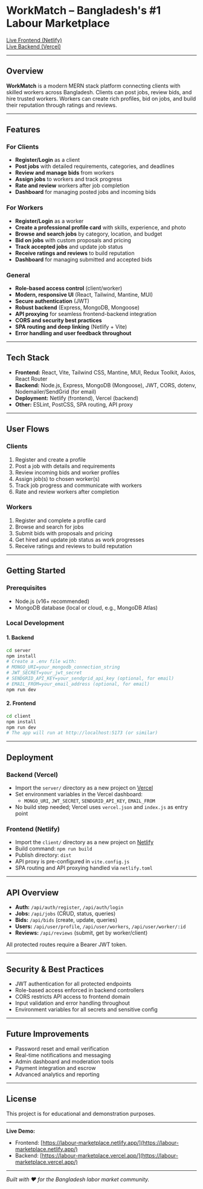 # WorkMatch – Bangladesh's #1 Labour Marketplace

[Live Frontend (Netlify)](https://labour-marketplace.netlify.app/)  
[Live Backend (Vercel)](https://labour-marketplace.vercel.app/)

---

## Overview

**WorkMatch** is a modern MERN stack platform connecting clients with skilled workers across Bangladesh. Clients can post jobs, review bids, and hire trusted workers. Workers can create rich profiles, bid on jobs, and build their reputation through ratings and reviews.

---

## Features

### For Clients
- **Register/Login** as a client
- **Post jobs** with detailed requirements, categories, and deadlines
- **Review and manage bids** from workers
- **Assign jobs** to workers and track progress
- **Rate and review** workers after job completion
- **Dashboard** for managing posted jobs and incoming bids

### For Workers
- **Register/Login** as a worker
- **Create a professional profile card** with skills, experience, and photo
- **Browse and search jobs** by category, location, and budget
- **Bid on jobs** with custom proposals and pricing
- **Track accepted jobs** and update job status
- **Receive ratings and reviews** to build reputation
- **Dashboard** for managing submitted and accepted bids

### General
- **Role-based access control** (client/worker)
- **Modern, responsive UI** (React, Tailwind, Mantine, MUI)
- **Secure authentication** (JWT)
- **Robust backend** (Express, MongoDB, Mongoose)
- **API proxying** for seamless frontend-backend integration
- **CORS and security best practices**
- **SPA routing and deep linking** (Netlify + Vite)
- **Error handling and user feedback throughout**

---

## Tech Stack

- **Frontend:** React, Vite, Tailwind CSS, Mantine, MUI, Redux Toolkit, Axios, React Router
- **Backend:** Node.js, Express, MongoDB (Mongoose), JWT, CORS, dotenv, Nodemailer/SendGrid (for email)
- **Deployment:** Netlify (frontend), Vercel (backend)
- **Other:** ESLint, PostCSS, SPA routing, API proxy

---

## User Flows

### Clients
1. Register and create a profile
2. Post a job with details and requirements
3. Review incoming bids and worker profiles
4. Assign job(s) to chosen worker(s)
5. Track job progress and communicate with workers
6. Rate and review workers after completion

### Workers
1. Register and complete a profile card
2. Browse and search for jobs
3. Submit bids with proposals and pricing
4. Get hired and update job status as work progresses
5. Receive ratings and reviews to build reputation

---

## Getting Started

### Prerequisites
- Node.js (v16+ recommended)
- MongoDB database (local or cloud, e.g., MongoDB Atlas)

### Local Development

#### 1. Backend
```bash
cd server
npm install
# Create a .env file with:
# MONGO_URI=your_mongodb_connection_string
# JWT_SECRET=your_jwt_secret
# SENDGRID_API_KEY=your_sendgrid_api_key (optional, for email)
# EMAIL_FROM=your_email_address (optional, for email)
npm run dev
```

#### 2. Frontend
```bash
cd client
npm install
npm run dev
# The app will run at http://localhost:5173 (or similar)
```

---

## Deployment

### Backend (Vercel)
- Import the `server/` directory as a new project on [Vercel](https://vercel.com/)
- Set environment variables in the Vercel dashboard:
  - `MONGO_URI`, `JWT_SECRET`, `SENDGRID_API_KEY`, `EMAIL_FROM`
- No build step needed; Vercel uses `vercel.json` and `index.js` as entry point

### Frontend (Netlify)
- Import the `client/` directory as a new project on [Netlify](https://netlify.com/)
- Build command: `npm run build`
- Publish directory: `dist`
- API proxy is pre-configured in `vite.config.js`
- SPA routing and API proxying handled via `netlify.toml`

---

## API Overview

- **Auth:** `/api/auth/register`, `/api/auth/login`
- **Jobs:** `/api/jobs` (CRUD, status, queries)
- **Bids:** `/api/bids` (create, update, queries)
- **Users:** `/api/user/profile`, `/api/user/workers`, `/api/user/worker/:id`
- **Reviews:** `/api/reviews` (submit, get by worker/client)

All protected routes require a Bearer JWT token.

---

## Security & Best Practices

- JWT authentication for all protected endpoints
- Role-based access enforced in backend controllers
- CORS restricts API access to frontend domain
- Input validation and error handling throughout
- Environment variables for all secrets and sensitive config

---

## Future Improvements

- Password reset and email verification
- Real-time notifications and messaging
- Admin dashboard and moderation tools
- Payment integration and escrow
- Advanced analytics and reporting

---

## License

This project is for educational and demonstration purposes.

---

**Live Demo:**  
- Frontend: [https://labour-marketplace.netlify.app/](https://labour-marketplace.netlify.app/)  
- Backend: [https://labour-marketplace.vercel.app/](https://labour-marketplace.vercel.app/)

---

*Built with ❤️ for the Bangladesh labor market community.*
